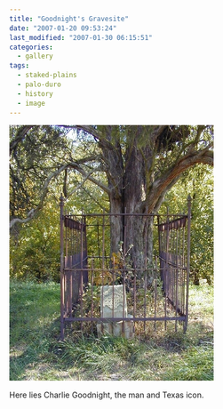```yaml
---
title: "Goodnight's Gravesite"
date: "2007-01-20 09:53:24"
last_modified: "2007-01-30 06:15:51"
categories:
  - gallery
tags:
  - staked-plains
  - palo-duro
  - history
  - image  
---
```

![116](/images/gallery/116.jpg)    

Here lies Charlie Goodnight, the man and Texas icon.

